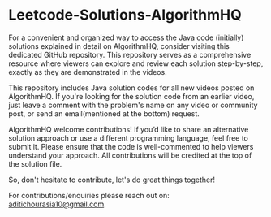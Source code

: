 # Leetcode-Solutions-AlgorithmHQ
For a convenient and organized way to access the Java code (initially) solutions explained in detail on AlgorithmHQ, consider visiting this dedicated GitHub repository. This repository serves as a comprehensive resource where viewers can explore and review each solution step-by-step, exactly as they are demonstrated in the videos.

This repository includes Java solution codes for all new videos posted on AlgorithmHQ. If you're looking for the solution code from an earlier video, just leave a comment with the problem's name on any video or community post, or send an email(mentioned at the bottom) request.

AlgorithmHQ welcome contributions! If you’d like to share an alternative solution approach or use a different programming language, feel free to submit it. Please ensure that the code is well-commented to help viewers understand your approach. All contributions will be credited at the top of the solution file.

So, don't hesitate to contribute, let's do great things together!

For contributions/enquiries please reach out on: aditichourasia10@gmail.com. 
